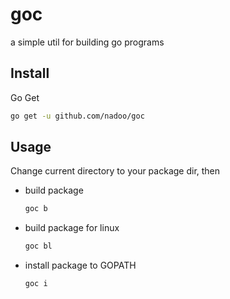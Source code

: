 # goc
a simple util for building go programs

## Install
Go Get
```bash
go get -u github.com/nadoo/goc
```
## Usage

Change current directory to your package dir, then

- build package
    ```bash
    goc b
    ```

- build package for linux
    ```bash
    goc bl
    ```

- install package to GOPATH
    ```bash
    goc i
    ```
